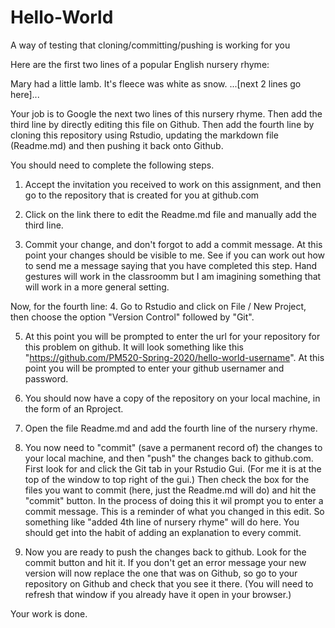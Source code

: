 # Hello-World
A way of testing that cloning/committing/pushing is working for you

Here are the first two lines of a popular English nursery rhyme:

Mary had a little lamb.
It's fleece was white as snow.
...[next 2 lines go here]...

Your job is to Google the next two lines of this nursery rhyme.
Then add the third line by directly editing this file on Github.
Then add the fourth line by cloning this repository using Rstudio, updating the markdown file (Readme.md) and then pushing it back onto Github.

You should need to complete the following steps.
1. Accept the invitation you received to work on this assignment, and then go to the repository that is created for you at github.com

2. Click on the link there to edit the Readme.md file and manually add the third line.

3. Commit your change, and don't forgot to add a commit message.
At this point your changes should be visible to me. See if you can work out how to send me a message saying that you have completed this step. Hand gestures will work in the classroomm but I am imagining something that will work in a more general setting.

Now, for the fourth line:
4. Go to Rstudio and click on File / New Project, then choose the option "Version Control" followed by "Git".

5. At this point you will be prompted to enter the url for your repository for this problem on github. 
It will look something like this "https://github.com/PM520-Spring-2020/hello-world-username".
At this point you will be prompted to enter your github usernamer and password.

6. You should now have a copy of the repository on your local machine, in the form of an Rproject.

7. Open the file Readme.md and add the fourth line of the nursery rhyme.

8. You now need to "commit" (save a permanent record of) the changes to your local machine, and then "push" the changes back to github.com. First look for and click the Git tab in your Rstudio Gui. (For me it is at the top of the window to top right of the gui.) Then check the box for the files you want to commit (here, just the Readme.md will do) and hit the "commit" button. In the process of doing this it wil prompt you to enter a commit message. This is a reminder of what you changed in this edit. So something like "added 4th line of nursery rhyme" will do here. You should get into the habit of adding an explanation to every commit.

9. Now you are ready to push the changes back to github.  Look for the commit button and hit it. If you don't get an error message your new version will now replace the one that was on Github, so go to your repository on Github and check that you see it there. (You will need to refresh that window if you already have it open in your browser.)

Your work is done.
